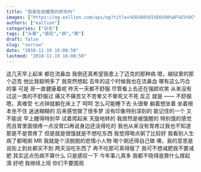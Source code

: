 ```yaml
---
title: "我是在炫耀我的悲伤吗"
images: ["https://og.eallion.com/api/og?title=%E6%88%91%E6%98%AF%E5%9C%A8%E7%82%AB%E8%80%80%E6%88%91%E7%9A%84%E6%82%B2%E4%BC%A4%E5%90%97"]
authors: ["eallion"]
categories: ["日志"]
tags: ["头晕","感叹","病","粥"]
draft: false
slug: "sorrow"
date: "2010-11-19 16:08:50"
lastmod: "2010-11-19 16:08:50"
---
```


这几天早上起来
都在流鼻血
我倒还真希望我患上了迈克的那种病
嗯，越狱里的那个迈克
他比我聪明多了
我突然想起
去年的这个时候我也在流鼻血
哪有这么巧合的事
可是
哥一直健康着呢
昨天一天都不舒服
尽管看上去还在强颜欢笑
从来没有过这一类的不舒服过
痛又不痛苦又不苦晕又不晕死又不死
反正
就是
—— 不舒服
嗯，真难受
七点钟就躺在床上了
呵呵
怎么可能睡下去
头很晕
躺着想坐着
坐着根本坐不住
迷迷糊糊的
后来感觉做了很多梦
没有印象特别深刻的
能记住的一个
又不能说
早上醒得特别早
试着爬起来
天旋地转的
我居然是被饿醒的
特别饿的感觉
而且胃里面很疼一点没胃口再说身边还没得吃的
我也从来没有胃疼过我也不知道那是不是胃疼了
但是就是很饿就是不想吃东西
我觉得喝点粥了比较好
我看别人生病了都喝粥
MB 我就是个活脱脱的悲情小人物
喝个粥还得自己做
噢，我的意思是说街上到处都买不到
两天没吃东西了
再不吃那可真得瘦了
我可不想减肥我不要减肥
其实这点伤病不算什么
只是感叹一下
今年事儿真多
我都不晓得是靠什么撑起滴
好吧
我继续上班
你们不要围观
